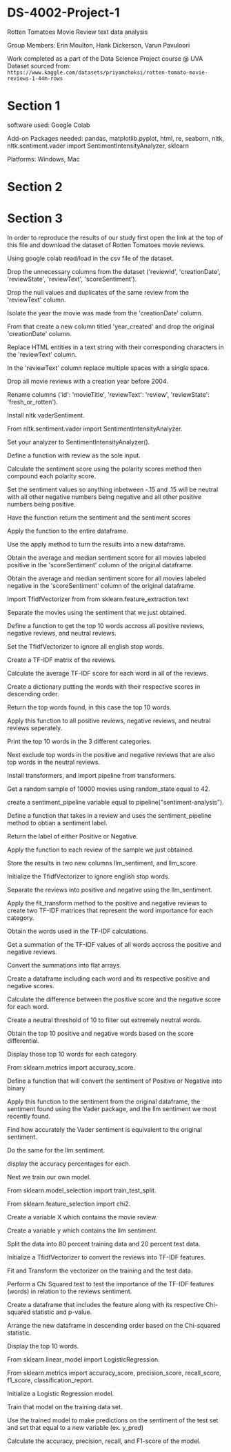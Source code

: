 # DS-4002-Project-1
Rotten Tomatoes Movie Review text data analysis

Group Members: Erin Moulton, Hank Dickerson, Varun Pavuloori <br>

Work completed as a part of the Data Science Project course @ UVA <br>
Dataset sourced from: `https://www.kaggle.com/datasets/priyamchoksi/rotten-tomato-movie-reviews-1-44m-rows`
# Section 1
software used: Google Colab

Add-on Packages needed: pandas, matplotlib.pyplot, html, re, seaborn, nltk, nltk.sentiment.vader import SentimentIntensityAnalyzer, sklearn

Platforms: Windows, Mac

# Section 2


# Section 3
In order to reproduce the results of our study first open the link at the top of this file and download the dataset of Rotten Tomatoes movie reviews.

Using google colab read/load in the csv file of the dataset.

Drop the unnecessary columns from the dataset ('reviewId', 'creationDate', 'reviewState', 'reviewText', 'scoreSentiment').

Drop the null values and duplicates of the same review from the 'reviewText' column.

Isolate the year the movie was made from the 'creationDate' column.

From that create a new column titled 'year_created' and drop the original 'creationDate' column.

Replace HTML entities in a text string with their corresponding characters in the 'reviewText' column.

In the 'reviewText' column replace multiple spaces with a single space.

Drop all movie reviews with a creation year before 2004.

Rename columns ('id': 'movieTitle', 'reviewText': 'review', 'reviewState': 'fresh_or_rotten').

Install nltk vaderSentiment.

From nltk.sentiment.vader import SentimentIntensityAnalyzer.

Set your analyzer to SentimentIntensityAnalyzer().

Define a function with review as the sole input.

Calculate the sentiment score using the polarity scores method then compound each polarity score.

Set the sentiment values so anything inbetween -.15 and .15 will be neutral with all other negative numbers being negative and all other positive numbers being positive.

Have the function return the sentiment and the sentiment scores

Apply the function to the entire dataframe.

Use the apply method to turn the results into a new dataframe.

Obtain the average and median sentiment score for all movies labeled positive in the 'scoreSentiment' column of the original dataframe.

Obtain the average and median sentiment score for all movies labeled negative in the 'scoreSentiment' column of the original dataframe.

Import TfidfVectorizer from from sklearn.feature_extraction.text

Separate the movies using the sentiment that we just obtained.

Define a function to get the top 10 words accross all positive reviews, negative reviews, and neutral reviews.

Set the TfidfVectorizer to ignore all english stop words.

Create a TF-IDF matrix of the reviews.

Calculate the average TF-IDF score for each word in all of the reviews.

Create a dictionary putting the words with their respective scores in descending order.

Return the top words found, in this case the top 10 words.

Apply this function to all positive reviews, negative reviews, and neutral reviews seperately.

Print the top 10 words in the 3 different categories.

Next exclude top words in the positive and negative reviews that are also top words in the neutral reviews.

Install transformers, and import pipeline from transformers.

Get a random sample of 10000 movies using random_state equal to 42.

create a sentiment_pipeline variable equal to pipeline("sentiment-analysis").

Define a function that takes in a review and uses the sentiment_pipeline method to obtian a sentiment label.

Return the label of either Positive or Negative.

Apply the function to each review of the sample we just obtained.

Store the results in two new columns llm_sentiment, and llm_score.

Initialize the TfidfVectorizer to ignore english stop words.

Separate the reviews into positive and negative using the llm_sentiment.

Apply the fit_transform method to the positive and negative reviews to create two TF-IDF matrices that represent the word importance for each category.

Obtain the words used in the TF-IDF calculations.

Get a summation of the TF-IDF values of all words accross the positive and negative reviews.

Convert the summations into flat arrays.

Create a dataframe including each word and its respective positive and negative scores.

Calculate the difference between the positive score and the negative score for each word.

Create a neutral threshold of 10 to filter out extremely neutral words.

Obtain the top 10 positive and negative words based on the score differential.

Display those top 10 words for each category.

From sklearn.metrics import accuracy_score.

Define a function that will convert the sentiment of Positive or Negative into binary

Apply this function to the sentiment from the original dataframe, the sentiment found using the Vader package, and the llm sentiment we most recently found.

Find how accurately the Vader sentiment is equivalent to the original sentiment.

Do the same for the llm sentiment.

display the accuracy percentages for each.

Next we train our own model.

From sklearn.model_selection import train_test_split.

From sklearn.feature_selection import chi2.

Create a variable X which contains the movie review.

Create a variable y which contains the llm sentiment.

Split the data into 80 percent training data and 20 percent test data.

Initialize a TfidfVectorizer to convert the reviews into TF-IDF features.

Fit and Transform the vectorizer on the training and the test data.

Perform a Chi Squared test to test the importance of the TF-IDF features (words) in relation to the reviews sentiment.

Create a dataframe that includes the feature along with its respective Chi-squared statistic and p-value.

Arrange the new dataframe in descending order based on the Chi-squared statistic.

Display the top 10 words.

From sklearn.linear_model import LogisticRegression.

From sklearn.metrics import accuracy_score, precision_score, recall_score, f1_score, classification_report.

Initialize a Logistic Regression model.

Train that model on the training data set.

Use the trained model to make predictions on the sentiment of the test set and set that equal to a new variable (ex. y_pred)

Calculate the accuracy, precision, recall, and F1-score of the model.
